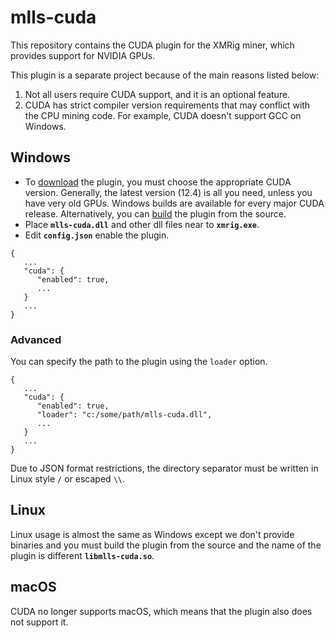 # mlls-cuda
This repository contains the CUDA plugin for the XMRig miner, which provides support for NVIDIA GPUs.

This plugin is a separate project because of the main reasons listed below:
1. Not all users require CUDA support, and it is an optional feature.
2. CUDA has strict compiler version requirements that may conflict with the CPU mining code. For example, CUDA doesn't support GCC on Windows.


## Windows

* To [download](https://github.com/xmrig/mlls-cuda/releases) the plugin, you must choose the appropriate CUDA version. Generally, the latest version (12.4) is all you need, unless you have very old GPUs. Windows builds are available for every major CUDA release. Alternatively, you can [build](https://xmrig.com/docs/miner/build/windows) the plugin from the source.
* Place **`mlls-cuda.dll`** and other dll files near to **`xmrig.exe`**.
* Edit **`config.json`** enable the plugin.
```
{
   ...
   "cuda": {
      "enabled": true,
      ...
   }
   ...
}
```
### Advanced
You can specify the path to the plugin using the `loader` option.
```
{
   ...
   "cuda": {
      "enabled": true,
      "loader": "c:/some/path/mlls-cuda.dll",
      ...
   }
   ...
}
```
Due to JSON format restrictions, the directory separator must be written in Linux style `/` or escaped `\\`.

## Linux
Linux usage is almost the same as Windows except we don't provide binaries and you must build the plugin from the source and the name of the plugin is different **`libmlls-cuda.so`**.

## macOS
CUDA no longer supports macOS, which means that the plugin also does not support it.
